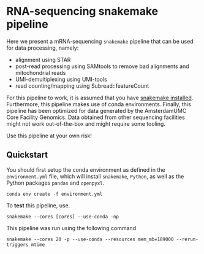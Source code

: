 # RNA-sequencing snakemake pipeline

Here we present a mRNA-sequencing `snakemake` pipeline that can be used for data processing, namely:
- alignment using STAR
- post-read processing using SAMtools to remove bad alignments and mitochondrial reads
- UMI-demultiplexing using UMI-tools
- read counting/mapping using Subread::featureCount

For this pipeline to work, it is assumed that you have [snakemake installed](https://snakemake.readthedocs.io/en/stable/getting_started/installation.html). Furthermore, this pipeline makes use of conda environments. Finally, this pipeline has been optimized for data generated by the AmsterdamUMC Core Facility Genomics. Data obtained from other sequencing facilities might not work out-of-the-box and might require some tooling.

Use this pipeline at your own risk!

## Quickstart

You should first setup the conda environment as defined in the `environment.yml` file, which will install `snakemake`, `Python`, as well as the Python packages `pandas` and `openpyxl`.

```
conda env create -f environment.yml
```

To **test** this pipeline, use.

```
snakemake --cores [cores] --use-conda -np
```

This pipeline was run using the following command

```
snakemake --cores 20 -p --use-conda --resources mem_mb=189000 --rerun-triggers mtime
```